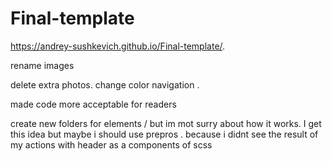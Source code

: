 # Final-template

https://andrey-sushkevich.github.io/Final-template/. 

rename images

delete extra photos. change color navigation . 

made code more acceptable for readers

create new folders for elements / but im mot surry about how it works. I get this idea but maybe i should use prepros . because i didnt see the result of my actions with header as a components of scss
